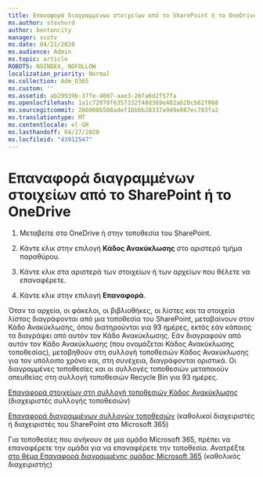 ```yaml
---
title: Επαναφορά διαγραμμένων στοιχείων από το SharePoint ή το OneDrive
ms.author: stevhord
author: bentoncity
manager: scotv
ms.date: 04/21/2020
ms.audience: Admin
ms.topic: article
ROBOTS: NOINDEX, NOFOLLOW
localization_priority: Normal
ms.collection: Adm_O365
ms.custom: ''
ms.assetid: ab29939b-37fe-4007-aae3-26fa6d2f57fa
ms.openlocfilehash: 1a1c72078f6357332f48d369e482ab20cb82f868
ms.sourcegitcommit: 286000b588adef1bbbb28337a9d9e087ec783fa2
ms.translationtype: MT
ms.contentlocale: el-GR
ms.lasthandoff: 04/27/2020
ms.locfileid: "43912547"
---
```

# <a name="restore-deleted-items-from-sharepoint-or-onedrive"></a>Επαναφορά διαγραμμένων στοιχείων από το SharePoint ή το OneDrive

1. Μεταβείτε στο OneDrive ή στην τοποθεσία του SharePoint.
    
2. Κάντε κλικ στην επιλογή **Κάδος Ανακύκλωσης** στο αριστερό τμήμα παραθύρου. 
    
3. Κάντε κλικ στα αριστερά των στοιχείων ή των αρχείων που θέλετε να επαναφέρετε.
    
4. Κάντε κλικ στην επιλογή **Επαναφορά**. 
    
Όταν τα αρχεία, οι φάκελοι, οι βιβλιοθήκες, οι λίστες και τα στοιχεία λίστας διαγράφονται από μια τοποθεσία του SharePoint, μεταβαίνουν στον Κάδο Ανακύκλωσης, όπου διατηρούνται για 93 ημέρες, εκτός εάν κάποιος τα διαγράψει από αυτόν τον Κάδο Ανακύκλωσης. Εάν διαγραφούν από αυτόν τον Κάδο Ανακύκλωσης (που ονομάζεται Κάδος Ανακύκλωσης τοποθεσίας), μεταβηθούν στη συλλογή τοποθεσιών Κάδος Ανακύκλωσης για τον υπόλοιπο χρόνο και, στη συνέχεια, διαγράφονται οριστικά. Οι διαγραμμένες τοποθεσίες και οι συλλογές τοποθεσιών μεταποιούν απευθείας στη συλλογή τοποθεσιών Recycle Bin για 93 ημέρες.
  
[Επαναφορά στοιχείων στη συλλογή τοποθεσιών Κάδος Ανακύκλωσης](https://go.microsoft.com/fwlink/?linkid=867800) (διαχειριστές συλλογής τοποθεσιών) 
  
[Επαναφορά διαγραμμένων συλλογών τοποθεσιών](https://go.microsoft.com/fwlink/?linkid=867660) (καθολικοί διαχειριστές ή διαχειριστές του SharePoint στο Microsoft 365) 
  
Για τοποθεσίες που ανήκουν σε μια ομάδα Microsoft 365, πρέπει να επαναφέρετε την ομάδα για να επαναφέρετε την τοποθεσία. Ανατρέξτε [στο θέμα Επαναφορά διαγραμμένης ομάδας Microsoft 365](https://go.microsoft.com/fwlink/?linkid=867802) (καθολικός διαχειριστής) 
  

